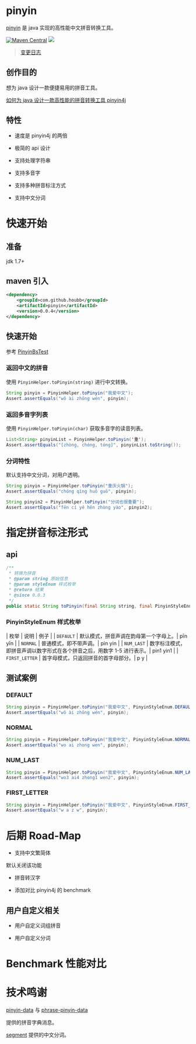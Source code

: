 # pinyin

[pinyin](https://github.com/houbb/pinyin) 是 java 实现的高性能中文拼音转换工具。

[![Maven Central](https://maven-badges.herokuapp.com/maven-central/com.github.houbb/pinyin/badge.svg)](http://mvnrepository.com/artifact/com.github.houbb/pinyin)
[![](https://img.shields.io/badge/license-Apache2-FF0080.svg)](https://github.com/houbb/pinyin/blob/master/LICENSE.txt)

> [变更日志](https://github.com/houbb/pinyin/blob/master/CHANGELOG.md)

## 创作目的

想为 java 设计一款便捷易用的拼音工具。

[如何为 java 设计一款高性能的拼音转换工具 pinyin4j](https://houbb.github.io/2020/01/09/how-to-design-pinyin4j)

## 特性

- 速度是 pinyin4j 的两倍

- 极简的 api 设计

- 支持处理字符串

- 支持多音字

- 支持多种拼音标注方式

- 支持中文分词

# 快速开始

## 准备

jdk 1.7+

## maven 引入

```xml
<dependency>
    <groupId>com.github.houbb</groupId>
    <artifactId>pinyin</artifactId>
    <version>0.0.4</version>
</dependency>
```

## 快速开始

参考 [PinyinBsTest](https://github.com/houbb/pinyin/blob/master/src/test/java/com/github/houbb/pinyin/test/bs/PinyinBsTest.java)

### 返回中文的拼音

使用 `PinyinHelper.toPinyin(string)` 进行中文转换。

```java
String pinyin = PinyinHelper.toPinyin("我爱中文");
Assert.assertEquals("wǒ ài zhōng wén", pinyin);
```

### 返回多音字列表

使用 `PinyinHelper.toPinyin(char)` 获取多音字的读音列表。

```java
List<String> pinyinList = PinyinHelper.toPinyin('重');
Assert.assertEquals("[zhòng, chóng, tóng]", pinyinList.toString());
```

### 分词特性

默认支持中文分词，对用户透明。

```java
String pinyin = PinyinHelper.toPinyin("重庆火锅");
Assert.assertEquals("chóng qìng huǒ guō", pinyin);

String pinyin2 = PinyinHelper.toPinyin("分词也很重要");
Assert.assertEquals("fēn cí yě hěn zhòng yào", pinyin2);
```

# 指定拼音标注形式

## api 

```java
/**
 * 转换为拼音
 * @param string 原始信息
 * @param styleEnum 样式枚举
 * @return 结果
 * @since 0.0.3
 */
public static String toPinyin(final String string, final PinyinStyleEnum styleEnum)
```

### PinyinStyleEnum 样式枚举

| 枚举 | 说明 | 例子 |
| `DEFAULT` | 默认模式，拼音声调在韵母第一个字母上。| pīn yīn |
| `NORMAL` | 普通模式，即不带声调。| pin yin |
| `NUM_LAST` | 数字标注模式，即拼音声调以数字形式在各个拼音之后，用数字 1-5 进行表示。| pin1 yin1 |
| `FIRST_LETTER` | 首字母模式，只返回拼音的首字母部分。| p y |

## 测试案例

### DEFAULT

```java
String pinyin = PinyinHelper.toPinyin("我爱中文", PinyinStyleEnum.DEFAULT);
Assert.assertEquals("wǒ ài zhōng wén", pinyin);
```

### NORMAL

```java
String pinyin = PinyinHelper.toPinyin("我爱中文", PinyinStyleEnum.NORMAL);
Assert.assertEquals("wo ai zhong wen", pinyin);
```

### NUM_LAST

```java
String pinyin = PinyinHelper.toPinyin("我爱中文", PinyinStyleEnum.NUM_LAST);
Assert.assertEquals("wo3 ai4 zhong1 wen2", pinyin);
```

### FIRST_LETTER

```java
String pinyin = PinyinHelper.toPinyin("我爱中文", PinyinStyleEnum.FIRST_LETTER);
Assert.assertEquals("w a z w", pinyin);
```

# 后期 Road-Map

- 支持中文繁简体

默认关闭该功能

- 拼音转汉字

- 添加对比 pinyin4j 的 benchmark

## 用户自定义相关

- 用户自定义词组拼音

- 用户自定义分词

# Benchmark 性能对比

## 


# 技术鸣谢

[pinyin-data](https://github.com/mozillazg/pinyin-data) 与 [phrase-pinyin-data](https://github.com/mozillazg/phrase-pinyin-data)

提供的拼音字典消息。

[segment](https://github.com/houbb/segment) 提供的中文分词。
